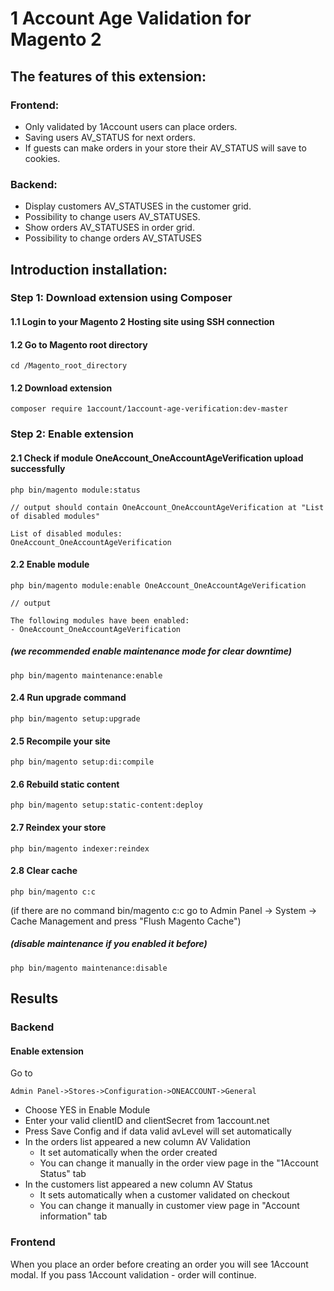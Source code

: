 # 1 Account Age Validation for Magento 2

## The features of this extension:
### Frontend:
- Only validated by 1Account users can place orders.
- Saving users AV_STATUS for next orders.
- If guests can make orders in your store their AV_STATUS will save to cookies.

### Backend:
- Display customers AV_STATUSES in the customer grid.
- Possibility to change users AV_STATUSES.
- Show orders AV_STATUSES in order grid.
- Possibility to change orders AV_STATUSES 


## Introduction installation:

### Step 1: Download extension using Composer

#### 1.1 Login to your Magento 2 Hosting site using SSH connection

#### 1.2 Go to Magento root directory

    cd /Magento_root_directory
    
#### 1.2 Download extension
  
```
composer require 1account/1account-age-verification:dev-master
```

### Step 2: Enable extension
   
#### 2.1 Check if module OneAccount_OneAccountAgeVerification upload successfully

    php bin/magento module:status
    
    // output should contain OneAccount_OneAccountAgeVerification at "List of disabled modules"
    
    List of disabled modules:
    OneAccount_OneAccountAgeVerification
    
#### 2.2 Enable module

    php bin/magento module:enable OneAccount_OneAccountAgeVerification
    
    // output
    
    The following modules have been enabled:
    - OneAccount_OneAccountAgeVerification

##### (we recommended enable maintenance mode for clear downtime)
    
    php bin/magento maintenance:enable
    
#### 2.4 Run upgrade command

    php bin/magento setup:upgrade
    
#### 2.5 Recompile your site

    php bin/magento setup:di:compile
    
#### 2.6 Rebuild static content

    php bin/magento setup:static-content:deploy

#### 2.7 Reindex your store

    php bin/magento indexer:reindex
    
#### 2.8 Clear cache

    php bin/magento c:c
    
(if there are no command bin/magento c:c go to Admin Panel -> System -> Cache Management and press "Flush Magento Cache")

##### (disable maintenance if you enabled it before)
    
    php bin/magento maintenance:disable


## Results

### Backend

#### Enable extension

Go to 

    Admin Panel->Stores->Configuration->ONEACCOUNT->General
    
 - Choose YES in Enable Module
 - Enter your valid clientID and clientSecret from 1account.net
 - Press Save Config and if data valid avLevel will set automatically 
 - In the orders list appeared a new column AV Validation
    + It set automatically when the order created
    + You can change it manually in the order view page in the "1Account Status" tab 
 - In the customers list appeared a new column AV Status
    + It sets automatically when a customer validated on checkout
    + You can change it manually in customer view page in "Account information" tab      

### Frontend

When you place an order before creating an order you will see 1Account modal. If you pass 1Account validation - order will continue.
